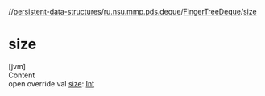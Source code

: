 //[persistent-data-structures](../../index.md)/[ru.nsu.mmp.pds.deque](../index.md)/[FingerTreeDeque](index.md)/[size](size.md)



# size  
[jvm]  
Content  
open override val [size](size.md): [Int](https://kotlinlang.org/api/latest/jvm/stdlib/kotlin/-int/index.html)  



